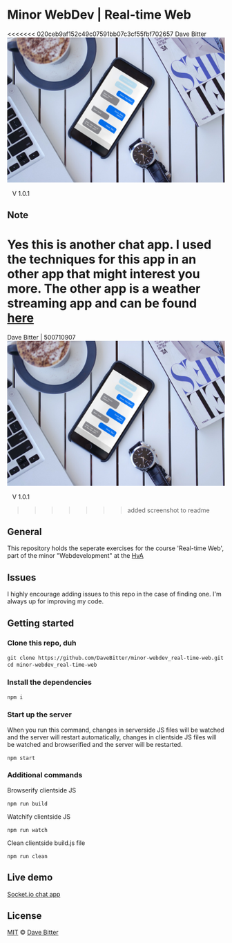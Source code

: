 # Minor WebDev | Real-time Web
<<<<<<< 020ceb9af152c49c07591bb07c3cf55fbf702657
Dave Bitter
![app hero](https://raw.githubusercontent.com/DaveBitter/minor-webdev_real-time-web/master/screenshots/hero.jpg)

    V 1.0.1

## Note
Yes this is another chat app. I used the techniques for this app in an other app that might interest you more. The other app is a weather streaming app and can be found [here](https://github.com/DaveBitter/weather_stream)
=======
Dave Bitter | 500710907
![app hero](https://raw.githubusercontent.com/DaveBitter/minor-webdev_real-time-web/master/screenshots/hero.jpg)

    V 1.0.1
>>>>>>> added screenshot to readme

## General
This repository holds the seperate exercises for the course 'Real-time Web', part of the minor "Webdevelopment" at the [HvA](http://www.hva.nl/)

## Issues
I highly encourage adding issues to this repo in the case of finding one. I'm always up for improving my code.

## Getting started
### Clone this repo, duh
    git clone https://github.com/DaveBitter/minor-webdev_real-time-web.git
    cd minor-webdev_real-time-web
   
### Install the dependencies
    npm i

### Start up the server
When you run this command, changes in serverside JS files will be watched and the server will restart automatically, changes in clientside JS files will be watched and browserified and the server will be restarted.
    
    npm start

### Additional commands
Browserify clientside JS

    npm run build

Watchify clientside JS

    npm run watch

Clean clientside build.js file

    npm run clean

## Live demo
[Socket.io chat app](https://minor-webdev-real-time-web.herokuapp.com/)

## License
[MIT](LICENSE.md) © [Dave Bitter](https://github.com/DaveBitter/)

